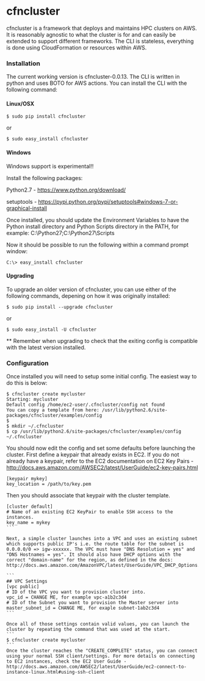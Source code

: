 cfncluster
==========

cfncluster is a framework that deploys and maintains HPC clusters on 
AWS. It is reasonably agnostic to what the cluster is for and can easily be 
extended to support different frameworks. The CLI is stateless, 
everything is done using CloudFormation or resources within AWS.

### Installation

The current working version is cfncluster-0.0.13. The CLI is written in python and uses BOTO for AWS actions. You can install the CLI with the following command:

#### Linux/OSX

```
$ sudo pip install cfncluster
```
or
```
$ sudo easy_install cfncluster
```

#### Windows
Windows support is experimental!!

Install the following packages:

Python2.7 - https://www.python.org/download/

setuptools - https://pypi.python.org/pypi/setuptools#windows-7-or-graphical-install

Once installed, you should update the Environment Variables to have the Python install directory and Python Scripts directory in the PATH, for example: C:\Python27;C:\Python27\Scripts

Now it should be possible to run the following within a command prompt window:

```
C:\> easy_install cfncluster
```

#### Upgrading

To upgrade an older version of cfncluster, you can use either of the following commands, depening on how it was originally installed:

```
$ sudo pip install --upgrade cfncluster
```
or
```
$ sudo easy_install -U cfncluster
```

** Remember when upgrading to check that the exiting config is compatible with the latest version installed.

### Configuration

Once installed you will need to setup some initial config. The easiest way to do this is below:

```
$ cfncluster create mycluster
Starting: mycluster
Default config /home/ec2-user/.cfncluster/config not found
You can copy a template from here: /usr/lib/python2.6/site-packages/cfncluster/examples/config
$
$ mkdir ~/.cfncluster
$ cp /usr/lib/python2.6/site-packages/cfncluster/examples/config ~/.cfncluster
```

You should now edit the config and set some defaults before launching the cluster. First define a keypair that already exists in EC2. If you do not already have a keypair, refer to the EC2 documentation on EC2 Key Pairs - http://docs.aws.amazon.com/AWSEC2/latest/UserGuide/ec2-key-pairs.html

```
[keypair mykey]
key_location = /path/to/key.pem
````

Then you should associate that keypair with the cluster template.
````
[cluster default]
# Name of an existing EC2 KeyPair to enable SSH access to the instances.
key_name = mykey
```

Next, a simple cluster launches into a VPC and uses an existing subnet which supports public IP's i.e. the route table for the subnet is 0.0.0.0/0 => igw-xxxxxx. The VPC must have "DNS Resolution = yes" and "DNS Hostnames = yes". It should also have DHCP options with the correct "domain-name" for the region, as defined in the docs: http://docs.aws.amazon.com/AmazonVPC/latest/UserGuide/VPC_DHCP_Options.html

```
## VPC Settings
[vpc public]
# ID of the VPC you want to provision cluster into.
vpc_id = CHANGE ME, for example vpc-a1b2c3d4
# ID of the Subnet you want to provision the Master server into
master_subnet_id = CHANGE ME, for exaple subnet-1ab2c3d4
```

Once all of those settings contain valid values, you can launch the cluster by repeating the command that was used at the start.
```
$ cfncluster create mycluster
```
Once the cluster reaches the "CREATE_COMPLETE" status, you can connect using your normal SSH client/settings. For more details on connecting to EC2 instances, check the EC2 User Guide - http://docs.aws.amazon.com/AWSEC2/latest/UserGuide/ec2-connect-to-instance-linux.html#using-ssh-client
